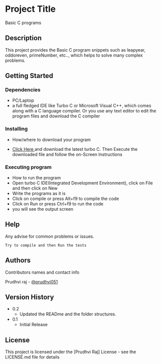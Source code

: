 # Project Title

Basic C programs

## Description

This project provides the Basic C program snippets such as leapyear, oddoreven, primeNumber, etc.., which helps to solve many complex problems.

## Getting Started

### Dependencies

* PC/Laptop
* a full fledged IDE like Turbo C or Microsoft Visual C++, which comes along with a C language compiler.
Or you use any text editor to edit the program files and download the C compiler

### Installing

* How/where to download your program
* <p><a href="https://turboc.me/download-turbo-c-file/">Click Here </a>and download the latest turbo C. Then Execute the downloaded file and follow the on-Screen Instructions</p> 

### Executing program

* How to run the program
* Open turbo C IDE(Integrated Development Environment), click on File and then click on New
* Write the programs as it is
* Click on compile or press Alt+f9 to compile the code
* Click on Run or press Ctrl+f9 to run the code
* you will see the output screen


## Help

Any advise for common problems or issues.
```
Try to compile and then Run the tests

```

## Authors

Contributors names and contact info

Prudhvi raj - [@prudhvi051](https://twitter.com/prudhvi051)

## Version History

* 0.2
    * Updated the READme and the folder structures.
* 0.1
    * Initial Release

## License

This project is licensed under the [Prudhvi Raj] License - see the LICENSE.md file for details


